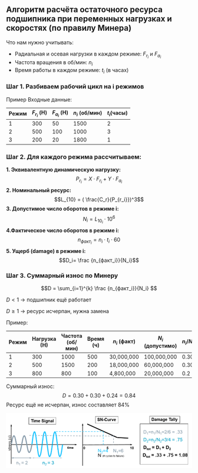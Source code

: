 ## Алгоритм расчёта остаточного ресурса подшипника при переменных нагрузках и скоростях (по правилу Минера) 

Что нам нужно учитывать:
- Радиальная и осевая нагрузки в каждом режиме: $F_{r_i}$ и $F_{a_i}$
- Частота вращения в об/мин: $n_i$
- Время работы в каждом режиме: $t_i$ (в часах)


### Шаг 1. Разбиваем рабочий цикл на i режимов
Пример
Входные данные:

|Режим | $F_{r_i}$ (Н) | $F_{a_i}$ (Н) | $n_i$ (об/мин) | $t_i$(часы)|
|------|---------------|---------------|----------------|------------|
|1 | 300 | 50 | 1500 | 2|
|2 | 500 | 100 | 1000 | 3|
|3 | 200 | 20 | 1800 | 1|

### Шаг 2. Для каждого режима рассчитываем:

**1. Эквивалентную динамическую нагрузку:**
$$
P_{r_i} = X \cdot F_{r_i} + Y \cdot F_{a_i}
$$
**2. Номинальный ресурс:**
$$L_{10} =  ( \frac{C_r}{P_{r_i}})^3$$
**3. Допустимое число оборотов в режиме i:**
$$N_i = L_{10_i} \cdot 10^6$$
**4.Фактическое число оборотов в режиме i:**
$$n_{факт_i} = n_i \cdot t_i \cdot 60$$
**5. Ущерб (damage) в режиме i:**
$$D_i= \frac {n_{факт_i}}{N_i}$$

### Шаг 3. Суммарный износ по Минеру 
$$D = \sum_{i=1}^{k} \frac {n_{факт_i}}{N_i} $$ 

$D < 1$ → подшипник ещё работает

$D \geq 1$ → ресурс исчерпан, нужна замена

Пример:

|Режим | Нагрузка (Н) | Частота (об/мин) | Время (ч) | $n_i$ (факт) | $N_i$ (допустимо) | $n_i / N_i$|
|-|-|-|-|-|-|-|
|1 | 300 | 1000 | 500 | 30,000,000 | 100,000,000 | 0.30|
|2 | 500 | 1500 | 200 | 18,000,000 | 60,000,000 | 0.30|
|3 | 800 | 800 | 100 | 4,800,000 | 20,000,000 | 0.2|

Суммарный износ:
$$D =0.30+0.30+0.24=0.84$$
Ресурс ещё не исчерпан, износ составляет 84%

![alt text](image-1.png)
